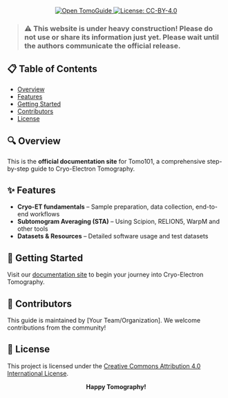 ﻿<p align="center">
  <a href="https://tomoguide.github.io/" target="_blank">
    <img src="https://img.shields.io/badge/Open%20TomoGuide-Here-violet?style=flat" alt="Open TomoGuide">
  </a>
  <a href="https://creativecommons.org/licenses/by/4.0/" target="_blank">
    <img src="https://img.shields.io/badge/License-CC%20BY--4.0-lightgrey.svg?style=flat" alt="License: CC-BY-4.0">
  </a>
</p>

> ### ⚠️ This website is under heavy construction! Please do not use or share its information just yet. Please wait until the authors communicate the official release.

## 📋 Table of Contents
- [Overview](#overview)
- [Features](#features)
- [Getting Started](#getting-started)
- [Contributors](#contributors)
- [License](#license)

## 🔍 Overview
This is the **official documentation site** for Tomo101, a comprehensive step-by-step guide to Cryo-Electron Tomography.

## ✨ Features
- **Cryo-ET fundamentals** – Sample preparation, data collection, end-to-end workflows
- **Subtomogram Averaging (STA)** – Using Scipion, RELION5, WarpM and other tools
- **Datasets & Resources** – Detailed software usage and test datasets

## 🚀 Getting Started
Visit our [documentation site](https://tomoguide.github.io/) to begin your journey into Cryo-Electron Tomography.

## 👥 Contributors
This guide is maintained by [Your Team/Organization]. We welcome contributions from the community!

## 📄 License
This project is licensed under the [Creative Commons Attribution 4.0 International License](https://creativecommons.org/licenses/by/4.0/).

<p align="center">
  <b>Happy Tomography!</b>
</p>